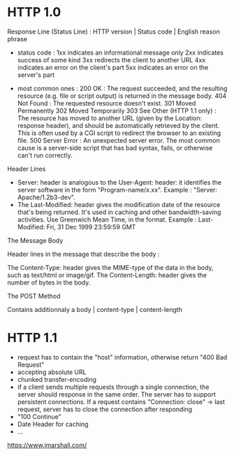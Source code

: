 # HTTP 1.0

Response Line (Status Line) :
HTTP version | Status code | English reason phrase

- status code :
1xx indicates an informational message only
2xx indicates success of some kind
3xx redirects the client to another URL
4xx indicates an error on the client's part
5xx indicates an error on the server's part

- most common ones :
200 OK : The request succeeded, and the resulting resource (e.g. file or script output) is returned in the message body.
404 Not Found : The requested resource doesn't exist.
301 Moved Permanently
302 Moved Temporarily
303 See Other (HTTP 1.1 only) : The resource has moved to another URL (given by the Location: response header), and should be automatically retrieved by the client. This is often used by a CGI script to redirect the browser to an existing file.
500 Server Error : An unexpected server error. The most common cause is a server-side script that has bad syntax, fails, or otherwise can't run correctly.

Header Lines
- Server: header is analogous to the User-Agent: header: it identifies the server software in the form "Program-name/x.xx". Example : "Server: Apache/1.2b3-dev".
- The Last-Modified: header gives the modification date of the resource that's being returned. It's used in caching and other bandwidth-saving activities. Use Greenwich Mean Time, in the format.
Example : Last-Modified: Fri, 31 Dec 1999 23:59:59 GMT

The Message Body

Header lines in the message that describe the body :

The Content-Type: header gives the MIME-type of the data in the body, such as text/html or image/gif.
The Content-Length: header gives the number of bytes in the body.

The POST Method

Contains additionnaly a body | content-type | content-length

# HTTP 1.1

- request has to contain the "host" information, otherwise return "400 Bad Request"
- accepting absolute URL
- chunked transfer-encoding
- if a client sends multiple requests through a single connection, the server should response in the same order.
The server has to support persistent connections.
If a request contains "Connection: close" -> last request, server has to close the connection after responding
- "100 Continue"
- Date Header for caching
- ...

https://www.jmarshall.com/